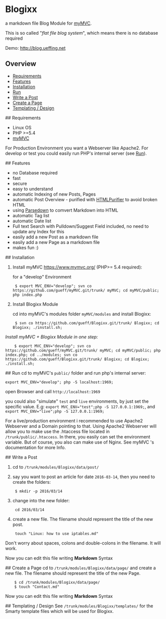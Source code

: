 # Blogixx 
a markdown file Blog Module for [myMVC](https://www.mymvc.org/ ).

This is so called "_flat file blog system_", which means there is no database required

Demo: http://blog.ueffing.net

## Overview
- [Requirements](#Requirements)
- [Features](#Features)
- [Installation](#Installation)
- [Run](#Run)
- [Write a Post](#WriteAPost)
- [Create a Page](#CreateAPage)
- [Templating / Design](#Templating)

##<a name="Requirements"> Requirements
- Linux OS
- PHP >=5.4
- [myMVC](https://www.mymvc.org/ )

For Production Environment you want a Webserver like Apache2. For develop or test you could easily run PHP's internal server (see [Run](#Run)).

##<a name="Features"> Features
- no Database required
- fast
- secure
- easy to understand
- automatic Indexing of new Posts, Pages
- automatic Post Overview - purified with [HTMLPurifier](http://htmlpurifier.org/) to avoid broken HTML
- using [Parsedown](https://github.com/erusev/parsedown) to comvert Markdown into HTML
- automatic Tag list
- automatic Date list 
- Full text Search with Pulldown/Suggest Field included, no need to update any Index for this
- easily add a new Post as a markdown file
- easily add a new Page as a markdown file
- makes fun :)

##<a name="Installation"> Installation

1. Install myMVC https://www.mymvc.org/ (PHP>= 5.4 required):
    
    for a "develop" Environment

        $ export MVC_ENV="develop"; svn co https://github.com/gueff/myMVC.git/trunk/ myMVC; cd myMVC/public; php index.php
        
2. Install Blogixx Module
    
    cd into myMVC's modules folder `myMVC/modules` and install Blogixx:

        $ svn co https://github.com/gueff/Blogixx.git/trunk/ Blogixx; cd Blogixx; ./install.sh;


_Install myMVC + Blogixx Module in one step:_

        $ export MVC_ENV="develop"; svn co https://github.com/gueff/myMVC.git/trunk/ myMVC; cd myMVC/public; php index.php; cd ../modules; svn co https://github.com/gueff/Blogixx.git/trunk/ Blogixx; cd Blogixx; ./install.sh;


##<a name="Run"> Run
cd to myMVC's `public/` folder and run php's internal server: 

    export MVC_ENV="develop"; php -S localhost:1969;
    
open Browser and call `http://localhost:1969`

you could also "simulate" `test` and `live` environments, by just set the specific value. E.g: `export MVC_ENV="test";php -S 127.0.0.1:1969;`, and `export MVC_ENV="live";php -S 127.0.0.1:1969;`

For a live/production environment i recommended to use Apache2 Webserver and a Domain pointing to that. Using Apache2 Webserver will allow you to make use the .htaccess file located in `/trunk/public/.htaccess`. In there, you easily can set the environment variable. But of course, you also can make use of Nginx. See myMVC 's documentation for more Info.

##<a name="WriteAPost"> Write a Post
1. cd to `/trunk/modules/Blogixx/data/post/`
2. say you want to post an article for date `2016-03-14`, then you need to create the folders:

        $ mkdir -p 2016/03/14
    
3. change into the new folder:

        cd 2016/03/14 
    
4. create a new file. The filename should represent the title of the new post.

        touch "Linux: how to use iptables.md"
   
Don't worry about spaces, colons and double-colons in the filename. It will work. 

Now you can edit this file writing **Markdown** Syntax

##<a name="CreateAPage"> Create a Page
cd to `/trunk/modules/Blogixx/data/page/` and create a new file. The filename should represent the title of the new Page.

        $ cd /trunk/modules/Blogixx/data/page/
        $ touch "Contact.md"
    
Now you can edit this file writing **Markdown** Syntax

##<a name="Templating"> Templating / Design
See `/trunk/modules/Blogixx/templates/` for the Smarty template files which will be used for Blogixx.




 


